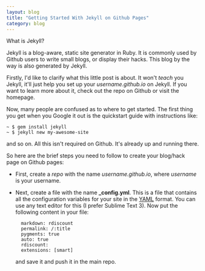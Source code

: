 ```yaml
---
layout: blog
title: "Getting Started With Jekyll on Github Pages"
category: blog
---
```


What is Jekyll?

Jekyll is a blog-aware, static site generator in Ruby. It is commonly used by Github users to write small blogs, or display their hacks. This blog by the way is also generated by Jekyll.

Firstly, I'd like to clarify what this little post is about. It won't *teach* you Jekyll, it'll just help you set up your *username.github.io* on Jekyll. If you want to learn more about it, check out the repo on Github or visit the homepage.

Now, many people are confused as to where to get started. The first thing you get when you Google it out is the quickstart guide with instructions like:

	~ $ gem install jekyll
	~ $ jekyll new my-awesome-site

and so on. All this isn't required on Github. It's already up and running there.

So here are the brief steps you need to follow to create your blog/hack page on Github pages:

* First, create a *repo* with the name *username.github.io*, where *username* is your username.
* Next, create a file with the name **_config.yml**. This is a file that contains all the configuration variables for your site in the [YAML](http://en.wikipedia.org/wiki/YAML) format. You can use any text editor for this (I prefer Sublime Text 3). Now put the following content in your file:

		markdown: rdiscount
		permalink: /:title
		pygments: true
		auto: true
		rdiscount:
		extensions: [smart]

	and save it and push it in the main repo.
